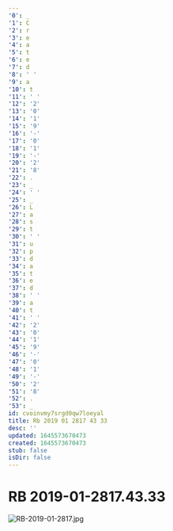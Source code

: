 ```yaml
---
'0': _
'1': C
'2': r
'3': e
'4': a
'5': t
'6': e
'7': d
'8': ' '
'9': a
'10': t
'11': ' '
'12': '2'
'13': '0'
'14': '1'
'15': '9'
'16': '-'
'17': '0'
'18': '1'
'19': '-'
'20': '2'
'21': '8'
'22': .
'23': _
'24': ' '
'25': _
'26': L
'27': a
'28': s
'29': t
'30': ' '
'31': u
'32': p
'33': d
'34': a
'35': t
'36': e
'37': d
'38': ' '
'39': a
'40': t
'41': ' '
'42': '2'
'43': '0'
'44': '1'
'45': '9'
'46': '-'
'47': '0'
'48': '1'
'49': '-'
'50': '2'
'51': '8'
'52': .
'53': _
id: cvoinvmy7srgd0qw7loeyal
title: Rb 2019 01 2817 43 33
desc: ''
updated: 1645573670473
created: 1645573670473
stub: false
isDir: false
---
```


# RB 2019-01-2817.43.33


![RB-2019-01-2817.jpg](/assets/rb-2019-01-2817-woefiuznonjc.jpg)

